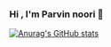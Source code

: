 ### Hi , I'm Parvin noori 👋 
[![Anurag's GitHub stats](https://github-readme-stats.vercel.app/api?username=parvin-noori)](https://github.com/anuraghazra/github-readme-stats)
